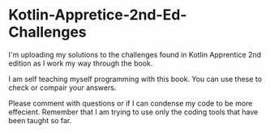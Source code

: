 # Kotlin-Appretice-2nd-Ed-Challenges
I'm uploading my solutions to the challenges found in Kotlin Apprentice 2nd edition as I work my way through the book.  

I am self teaching myself programming with this book.  You can use these to check or compair your answers.

Please comment with questions or if I can condense my code to be more effecient.  Remember that I am trying to use only the coding tools that have been taught so far.
